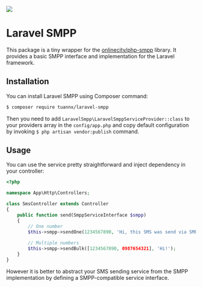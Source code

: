 [![](https://img.shields.io/packagist/dt/franzose/laravel-smpp.svg)](https://packagist.org/packages/franzose/laravel-smpp)

# Laravel SMPP
This package is a tiny wrapper for the [onlinecity/php-smpp](https://github.com/onlinecity/php-smpp) library.
It provides a basic SMPP interface and implementation for the Laravel framework.

## Installation
You can install Laravel SMPP using Composer command:
```bash
$ composer require tuannx/laravel-smpp
```

Then you need to add `LaravelSmpp\LaravelSmppServiceProvider::class` to your providers array in the `config/app.php`
and copy default configuration by invoking `$ php artisan vendor:publish` command.

## Usage

You can use the service pretty straightforward and inject dependency in your controller:
 
```php
<?php

namespace App\Http\Controllers;

class SmsController extends Controller
{
    public function send(SmppServiceInterface $smpp)
    {
        // One number
        $this->smpp->sendOne(1234567890, 'Hi, this SMS was send via SMPP protocol');
        
        // Multiple numbers
        $this->smpp->sendBulk([1234567890, 0987654321], 'Hi!');
    }
}
```

However it is better to abstract your SMS sending service from the SMPP implementation by defining a SMPP-compatible service interface.
